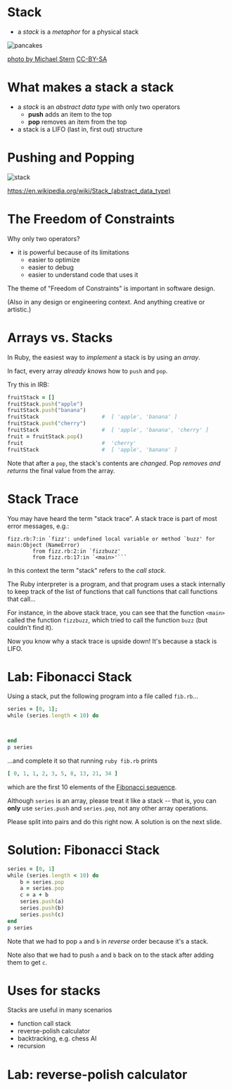 # Stack

* a *stack* is a *metaphor* for a physical stack

![pancakes](/images/pancakes.jpg)

[photo by Michael Stern](https://www.flickr.com/photos/68711844@N07/15638298618)
[CC-BY-SA](https://creativecommons.org/licenses/by-sa/2.0/)

# What makes a stack a stack

* a *stack* is an *abstract data type* with only two operators
    * **push** adds an item to the top
    * **pop** removes an item from the top
* a stack is a LIFO (last in, first out) structure

# Pushing and Popping

![stack](/images/stack.png) 

<https://en.wikipedia.org/wiki/Stack_(abstract_data_type)>

# The Freedom of Constraints

Why only two operators?

* it is powerful because of its limitations
    * easier to optimize 
    * easier to debug
    * easier to understand code that uses it

The theme of "Freedom of Constraints" is important in software design. 

(Also in any design or engineering context. And anything creative or artistic.)

# Arrays vs. Stacks

In Ruby, the easiest way to *implement* a stack is by using an *array*.

In fact, every array *already knows* how to `push` and `pop`.

Try this in IRB:

```ruby
fruitStack = []
fruitStack.push("apple")
fruitStack.push("banana")
fruitStack                    #  [ 'apple', 'banana' ]
fruitStack.push("cherry")
fruitStack                    #  [ 'apple', 'banana', 'cherry' ]
fruit = fruitStack.pop()
fruit                         #  'cherry'
fruitStack                    #  [ 'apple', 'banana' ]
```
    
Note that after a `pop`, the stack's contents are *changed*. Pop *removes and returns* the final value from the array.

# Stack Trace

You may have heard the term "stack trace". A stack trace is part of most error messages, e.g.:

```
fizz.rb:7:in `fizz': undefined local variable or method `buzz' for main:Object (NameError)
        from fizz.rb:2:in `fizzbuzz'
        from fizz.rb:17:in `<main>'```
```

In this context the term "stack" refers to the *call stack*.

The Ruby interpreter is a program, and that program uses a stack internally to keep track of the list of functions that call functions that call functions that call...

For instance, in the above stack trace, you can see that the function `<main>` called the function `fizzbuzz`, which tried to call the function `buzz` (but couldn't find it).

Now you know why a stack trace is upside down! It's because a stack is LIFO.

# Lab: Fibonacci Stack

Using a stack, put the following program into a file called `fib.rb`...

```ruby
series = [0, 1];
while (series.length < 10) do



end
p series
```

...and complete it so that running `ruby fib.rb` prints 

```ruby
[ 0, 1, 1, 2, 3, 5, 8, 13, 21, 34 ]
```

which are the first 10 elements of the [Fibonacci sequence](https://en.wikipedia.org/wiki/Fibonacci_number).

Although `series` is an array, please treat it like a stack -- that is, you can **only** use `series.push` and `series.pop`, not any other array operations.

Please split into pairs and do this right now. A solution is on the next slide.

# Solution: Fibonacci Stack

```ruby
series = [0, 1]
while (series.length < 10) do
    b = series.pop
    a = series.pop
    c = a + b
    series.push(a)
    series.push(b)
    series.push(c)
end
p series
```

Note that we had to pop `a` and `b` in *reverse* order because it's a stack.

Note also that we had to push `a` and `b` back on to the stack after adding them to get `c`.

# Uses for stacks

Stacks are useful in many scenarios

* function call stack
* reverse-polish calculator
* backtracking, e.g. chess AI
* recursion
    
# Lab: reverse-polish calculator
